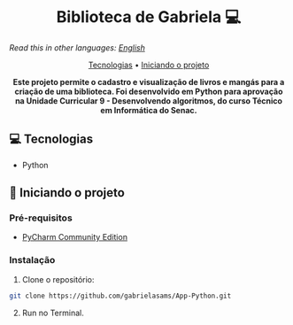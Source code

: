 <h1 align="center" style="font-weight: bold;">Biblioteca de Gabriela 💻</h1>

_Read this in other languages:_
[_English_](./translations/README-EN.md)

<p align="center">
 <a href="#tech">Tecnologias</a> • 
 <a href="#started">Iniciando o projeto</a> 
</p>

<p align="center">
    <b>Este projeto permite o cadastro e visualização de livros e mangás para a criação de uma biblioteca. Foi desenvolvido em Python para aprovação na Unidade Curricular 9 - Desenvolvendo algoritmos, do curso Técnico em Informática do Senac.</b>
</p>

<h2 id="tech">💻 Tecnologias</h2>

- Python

<h2 id="started">🚀 Iniciando o projeto</h2>

<h3>Pré-requisitos</h3>

- [PyCharm Community Edition](https://www.jetbrains.com/pycharm/download/?section=windows)

<h3>Instalação</h3>

1. Clone o repositório:
```bash
git clone https://github.com/gabrielasams/App-Python.git
```
2. Run no Terminal.

